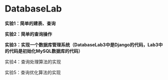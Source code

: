 # DatabaseLab

**实验1：简单的建表、查询**

**实验2：简单的查询操作**

**实验3：实现一个数据库管理系统（DatabaseLab3中是Django的代码，Lab3中的代码是初始化MySQL数据库的代码）**

实验4：查询处理算法的实现

实验5：查询优化算法的实现
